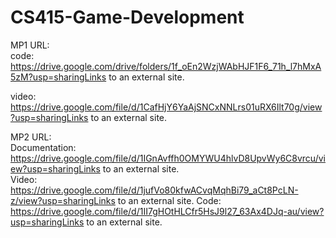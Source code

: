 # CS415-Game-Development


MP1 URL:  
code: https://drive.google.com/drive/folders/1f_oEn2WzjWAbHJF1F6_71h_l7hMxA5zM?usp=sharingLinks to an external site.  

video: https://drive.google.com/file/d/1CafHjY6YaAjSNCxNNLrs01uRX6Ilt70g/view?usp=sharingLinks to an external site.


MP2 URL:  
Documentation: https://drive.google.com/file/d/1IGnAvffh0OMYWU4hlvD8UpvWy6C8vrcu/view?usp=sharingLinks to an external site.   
Video: https://drive.google.com/file/d/1jufVo80kfwACvqMqhBi79_aCt8PcLN-z/view?usp=sharingLinks to an external site. 
Code: https://drive.google.com/file/d/1II7gHOtHLCfr5HsJ9l27_63Ax4DJq-au/view?usp=sharingLinks to an external site.  
